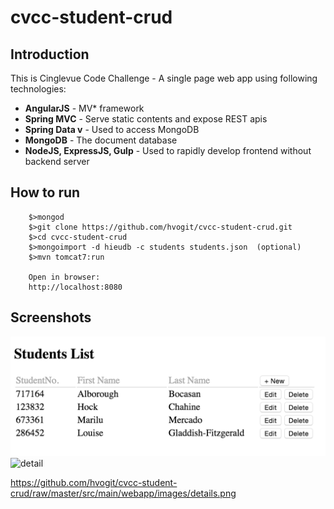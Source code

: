 # cvcc-student-crud

## Introduction
This is Cinglevue Code Challenge - A single page web app using following technologies:

- **AngularJS** - MV* framework
- **Spring MVC** - Serve static contents and expose REST apis
- **Spring Data v** - Used to access MongoDB
- **MongoDB** - The document database
- **NodeJS, ExpressJS, Gulp** - Used to rapidly develop frontend without backend server

## How to run
		$>mongod
		$>git clone https://github.com/hvogit/cvcc-student-crud.git
		$>cd cvcc-student-crud
		$>mongoimport -d hieudb -c students students.json  (optional)
		$>mvn tomcat7:run

		Open in browser:
		http://localhost:8080

## Screenshots
![list](https://github.com/hvogit/cvcc-student-crud/raw/master/src/main/webapp/images/list.png)
![detail](https://github.com/hvogit/cvcc-student-crud/raw/master/src/main/webapp/images/detail.png)

https://github.com/hvogit/cvcc-student-crud/raw/master/src/main/webapp/images/details.png
